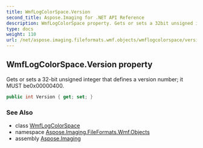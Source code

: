 ```yaml
---
title: WmfLogColorSpace.Version
second_title: Aspose.Imaging for .NET API Reference
description: WmfLogColorSpace property. Gets or sets a 32bit unsigned integer that defines a version number it MUST be0x00000400
type: docs
weight: 110
url: /net/aspose.imaging.fileformats.wmf.objects/wmflogcolorspace/version/
---
```

## WmfLogColorSpace.Version property

Gets or sets a 32-bit unsigned integer that defines a version number; it MUST be0x00000400.

```csharp
public int Version { get; set; }
```

### See Also

* class [WmfLogColorSpace](../)
* namespace [Aspose.Imaging.FileFormats.Wmf.Objects](../../wmflogcolorspace/)
* assembly [Aspose.Imaging](../../../)


